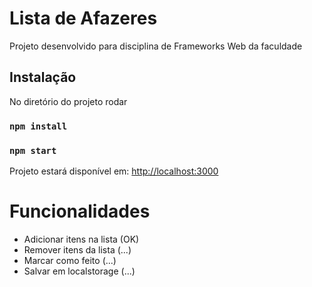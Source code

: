 # Lista de Afazeres

Projeto desenvolvido para disciplina de Frameworks Web da faculdade

## Instalação

No diretório do projeto rodar

### `npm install`

### `npm start`

Projeto estará disponível em: [http://localhost:3000](http://localhost:3000)

# Funcionalidades

- Adicionar itens na lista (OK)
- Remover itens da lista (...)
- Marcar como feito (...)
- Salvar em localstorage (...)
